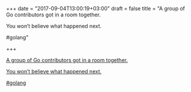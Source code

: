 +++
date = "2017-09-04T13:00:19+03:00"
draft = false
title = "A group of Go contributors got in a room together.

You won’t believe what happened next.


#golang"

+++

<p><a href="https://t.co/f0MAanECtm">A group of Go contributors got in a room together.

You won’t believe what happened next.


#golang</a></p>